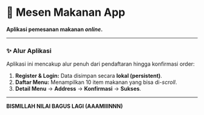 # 🍔 Mesen Makanan App

**Aplikasi pemesanan makanan *online*.**

---

### ✨ Alur Aplikasi

Aplikasi ini mencakup alur penuh dari pendaftaran hingga konfirmasi order:

1.  **Register & Login:** Data disimpan secara **lokal (persistent)**.
2.  **Daftar Menu:** Menampilkan 10 item makanan yang bisa di-*scroll*.
3.  **Detail Menu** $\rightarrow$ **Address** $\rightarrow$ **Konfirmasi** $\rightarrow$ **Sukses**.

---

**BISMILLAH NILAI BAGUS LAGI (AAAMIIINNN)**
